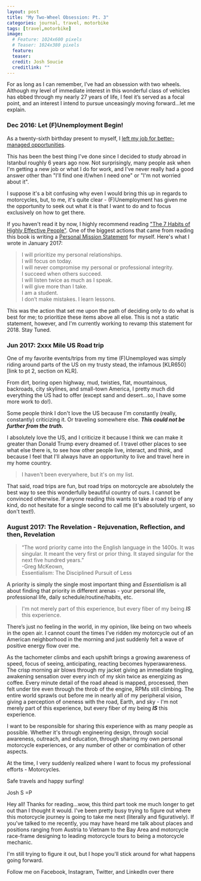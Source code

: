 ```yaml
---
layout: post
title: "My Two-Wheel Obsession: Pt. 3"
categories: journal, travel, motorbike
tags: [travel,motorbike]
image:
  # Feature: 1024x600 pixels
  # Teaser: 1024x380 pixels
  feature:
  teaser:
  credit: Josh Soucie
  creditlink: ""
---
```


For as long as I can remember, I’ve had an obsession with two wheels. Although my level of immediate interest in this wonderful class of vehicles has ebbed through my nearly 27 years of life, I feel it’s served as a focal point, and an interest I intend to pursue unceasingly moving forward...let me explain.

### Dec 2016: Let (F)Unemployment Begin!
As a twenty-sixth birthday present to myself, I [left my job for better-managed opportunities][ComingSoon].

This has been the best thing I've done since I decided to study abroad in Istanbul roughly 6 years ago now. Not surprisingly, many people ask when I'm getting a new job or what I do for work, and I've never really had a good answer other than "I'll find one if/when I need one" or "I'm not worried about it".

I suppose it's a bit confusing why even I would bring this up in regards to motorcycles, but, to me, it's quite clear - (F)Unemployment has given me the opportunity to seek out what it is that I want to do and to focus exclusively on how to get there.

If you haven't read it by now, I highly recommend reading ["The 7 Habits of Highly Effective People"][1]. One of the biggest actions that came from reading this book is writing a [Personal Mission Statement][ComingSoon] for myself. Here's what I wrote in January 2017:

> I will prioritize my personal relationships.  
I will focus on today.  
I will never compromise my personal or professional integrity.  
I succeed when others succeed.  
I will listen twice as much as I speak.  
I will give more than I take.  
I am a student.  
I don’t make mistakes. I learn lessons.

This was the action that set me upon the path of deciding only to do what is best for me; to prioritize these items above all else. This is not a static statement, however, and I'm currently working to revamp this statement for 2018. Stay Tuned.

### Jun 2017: 2xxx Mile US Road trip
One of my favorite events/trips from my time (F)Unemployed was simply riding around parts of the US on my trusty stead, the infamous [KLR650][link to pt 2, section on KLR].

From dirt, boring open highway, mud, twisties, flat, mountainous, backroads, city skylines, and small-town America, I pretty much did everything the US had to offer (except sand and desert...so, I have some more work to do!).

Some people think I don't love the US because I'm constantly (really, constantly) criticizing it. Or traveling somewhere else. ___This could not be further from the truth.___

I absolutely love the US, and I criticize it because I think we can make it greater than Donald Trump every dreamed of. I travel other places to see what else there is, to see how other people live, interact, and think, and because I feel that I'll always have an opportunity to live and travel here in my home country.

> I haven't been everywhere, but it's on my list.

That said, road trips are fun, but road trips on motorcycle are absolutely the best way to see this wonderfully beautiful country of ours. I cannot be convinced otherwise. If anyone reading this wants to take a road trip of any kind, do not hesitate for a single second to call me (it's absolutely urgent, so don't text!).

### August 2017: The Revelation - Rejuvenation, Reflection, and then, Revelation
>“The word priority came into the English language in the 1400s. It was singular. It meant the very first or prior thing. It stayed singular for the next five hundred years.”  
-Greg McKeown,  
  Essentialism: The Disciplined Pursuit of Less

A priority is simply the single most important thing and _Essentialism_ is all about finding that priority in different arenas - your personal life, professional life, daily schedule/routine/habits, etc.

> I'm not merely part of this experience, but every fiber of my being ***IS*** this experience.

There’s just no feeling in the world, in my opinion, like being on two wheels in the open air. I cannot count the times I’ve ridden my motorcycle out of an American neighborhood in the morning and just suddenly felt a wave of positive energy flow over me.

As the tachometer climbs and each upshift brings a growing awareness of speed, focus of seeing, anticipating, reacting becomes hyperawareness. The crisp morning air blows through my jacket giving an immediate tingling, awakening sensation over every inch of my skin twice as energizing as coffee. Every minute detail of the road ahead is mapped, processed, then felt under tire even through the throb of the engine, RPMs still climbing. The entire world sprawls out before me in nearly all of my peripheral vision, giving a perception of oneness with the road, Earth, and sky - I'm not merely part of this experience, but every fiber of my being ***IS*** this experience.

I want to be responsible for sharing this experience with as many people as possible. Whether it's through engineering design, through social awareness, outreach, and education, through sharing my own personal motorcycle experiences, or any number of other or combination of other aspects.

At the time, I very suddenly realized where I want to focus my professional efforts - Motorcycles.

Safe travels and happy surfing!

Josh S =P


Hey all! Thanks for reading...wow, this third part took me much longer to get out than I thought it would. I've been pretty busy trying to figure out where this motorcycle journey is going to take me next (literally and figuratively). If you've talked to me recently, you may have heard me talk about places and positions ranging from Austria to Vietnam to the Bay Area and motorcycle race-frame designing to leading motorcycle tours to being a motorcycle mechanic.

I'm still trying to figure it out, but I hope you'll stick around for what happens going forward.

Follow me on Facebook, Instagram, Twitter, and LinkedIn over there  

[1]: https://www.stephencovey.com/7habits/7habits.php
[ComingSoon]: http://www.joshsoucie.com/comingsoon
